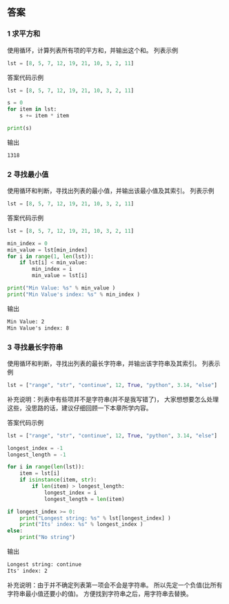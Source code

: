 ## 答案
### 1 求平方和
使用循环，计算列表所有项的平方和，并输出这个和。
列表示例
```python
lst = [8, 5, 7, 12, 19, 21, 10, 3, 2, 11]
```

答案代码示例
```python
lst = [8, 5, 7, 12, 19, 21, 10, 3, 2, 11]

s = 0
for item in lst:
    s += item * item

print(s)
```

输出
```txt
1318
```

### 2 寻找最小值
使用循环和判断，寻找出列表的最小值，并输出该最小值及其索引。
列表示例
```python
lst = [8, 5, 7, 12, 19, 21, 10, 3, 2, 11]
```

答案代码示例
```python
lst = [8, 5, 7, 12, 19, 21, 10, 3, 2, 11]

min_index = 0
min_value = lst[min_index]
for i in range(1, len(lst)):
    if lst[i] < min_value:
        min_index = i
        min_value = lst[i]

print("Min Value: %s" % min_value )
print("Min Value's index: %s" % min_index )
```

输出
```txt
Min Value: 2
Min Value's index: 8
```

### 3 寻找最长字符串
使用循环和判断，寻找出列表的最长字符串，并输出该字符串及其索引。
列表示例
```python
lst = ["range", "str", "continue", 12, True, "python", 3.14, "else"]
```

补充说明：列表中有些项并不是字符串(并不是我写错了)，
大家想想要怎么处理这些，没思路的话，建议仔细回顾一下本章所学内容。


答案代码示例
```python
lst = ["range", "str", "continue", 12, True, "python", 3.14, "else"]

longest_index = -1
longest_length = -1

for i in range(len(lst)):
    item = lst[i]
    if isinstance(item, str):
        if len(item) > longest_length:
            longest_index = i
            longest_length = len(item)

if longest_index >= 0:
    print("Longest string: %s" % lst[longest_index] )
    print("Its' index: %s" % longest_index )
else:
    print("No string")
```

输出
```txt
Longest string: continue
Its' index: 2
```

补充说明：由于并不确定列表第一项会不会是字符串。
所以先定一个负值(比所有字符串最小值还要小的值)。
方便找到字符串之后，用字符串去替换。
